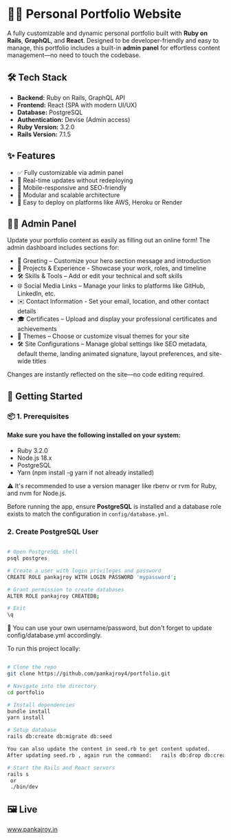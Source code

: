 # 🧑‍💻 Personal Portfolio Website

A fully customizable and dynamic personal portfolio built with **Ruby on Rails**, **GraphQL**, and **React**. Designed to be developer-friendly and easy to manage, this portfolio includes a built-in **admin panel** for effortless content management—no need to touch the codebase.

## 🛠 Tech Stack

- **Backend:** Ruby on Rails, GraphQL API  
- **Frontend:** React (SPA with modern UI/UX)  
- **Database:** PostgreSQL  
- **Authentication:** Devise (Admin access)
- **Ruby Version:** 3.2.0
- **Rails Version:** 7.1.5

## ✨ Features

- ✅ Fully customizable via admin panel  
- 🔄 Real-time updates without redeploying  
- 📱 Mobile-responsive and SEO-friendly  
- 🧩 Modular and scalable architecture  
- 🚀 Easy to deploy on platforms like AWS, Heroku or Render

## 👨‍💼 Admin Panel

Update your portfolio content as easily as filling out an online form! The admin dashboard includes sections for:

- 📌 Greeting  – Customize your hero section message and introduction
- 📂 Projects & Experience - Showcase your work, roles, and timeline
- 🛠 Skills & Tools – Add or edit your technical and soft skills
- 🌐 Social Media Links – Manage your links to platforms like GitHub, LinkedIn, etc.
- ✉️ Contact Information - Set your email, location, and other contact details
- 🎓 Certificates – Upload and display your professional certificates and achievements
- 🎨 Themes – Choose or customize visual themes for your site
- 🛠️ Site Configurations – Manage global settings like SEO metadata, default theme, landing animated signature, layout preferences, and site-wide titles

Changes are instantly reflected on the site—no code editing required.

## 🚀 Getting Started

### 📦 1. Prerequisites

#### Make sure you have the following installed on your system:
  
- Ruby 3.2.0
- Node.js 18.x
- PostgreSQL
- Yarn (npm install -g yarn if not already installed)
  
⚠️ It's recommended to use a version manager like rbenv or rvm for Ruby, and nvm for Node.js.

Before running the app, ensure **PostgreSQL** is installed and a database role exists to match the configuration in `config/database.yml`.

### 2. Create PostgreSQL User
```bash

# Open PostgreSQL shell
psql postgres

# Create a user with login privileges and password
CREATE ROLE pankajroy WITH LOGIN PASSWORD 'mypassword';

# Grant permission to create databases
ALTER ROLE pankajroy CREATEDB;

# Exit
\q
```
🔐 You can use your own username/password, but don't forget to update config/database.yml accordingly.



To run this project locally:

```bash

# Clone the repo
git clone https://github.com/pankajroy4/portfolio.git

# Navigate into the directory
cd portfolio

# Install dependencies
bundle install
yarn install

# Setup database
rails db:create db:migrate db:seed

You can also update the content in seed.rb to get content updated.
After updating seed.rb , again run the command:   rails db:drop db:create db:migrate db:seed

# Start the Rails and React servers
rails s
 or
 ./bin/dev
```
## 🖼 Live
www.pankajroy.in
